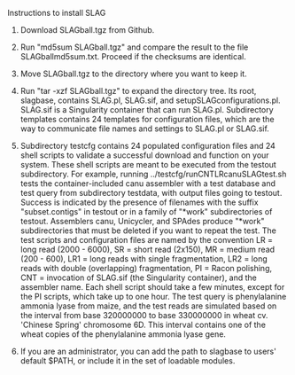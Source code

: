 Instructions to install SLAG

1. Download SLAGball.tgz from Github.

2. Run "md5sum SLAGball.tgz" and compare the result to the file 
SLAGballmd5sum.txt.  Proceed if the checksums are identical.

3. Move SLAGball.tgz to the directory where you want to keep it.

4. Run "tar -xzf SLAGball.tgz" to expand the directory tree.  Its root, slagbase, contains 
SLAG.pl, SLAG.sif, and setupSLAGconfigurations.pl.  SLAG.sif is a Singularity container
that can run SLAG.pl.  Subdirectory templates contains 24 templates for configuration files, 
which are the way to communicate file names and settings to SLAG.pl or SLAG.sif.  

5. Subdirectory testcfg contains 24 populated configuration files and 24 shell scripts 
to validate a successful download and function on your system.  These shell scripts 
are meant to be executed from the testout subdirectory.  For example, running 
../testcfg/runCNTLRcanuSLAGtest.sh tests the container-included canu assembler 
with a test database and test query from subdirectory testdata, with output files 
going to testout.  Success is indicated by the presence of filenames with the suffix 
"subset.contigs" in testout or in a family of "*work" subdirectories of testout. 
Assemblers canu, Unicycler, and SPAdes produce "*work" subdirectories that must 
be deleted if you want to repeat the test.  The test scripts and configuration files are 
named by the convention LR = long read (2000 - 6000), SR = short read (2x150), 
MR = medium read (200 - 600), LR1 = long reads with single fragmentation, LR2 = 
long reads with double (overlapping) fragmentation, PI = Racon polishing, CNT = 
invocation of SLAG.sif (the Singularity container), and the assembler name.  Each 
shell script should take a few minutes, except for the PI scripts, which take up to 
one hour.  The test query is phenylalanine ammonia lyase from maize, and the test 
reads are simulated based on the interval from base 320000000 to base 
330000000 in wheat cv. 'Chinese Spring' chromosome 6D.  This interval contains 
one of the wheat copies of the phenylalanine ammonia lyase gene.
6.	If you are an administrator, you can add the path to slagbase to users' default 
$PATH, or include it in the set of loadable modules.
